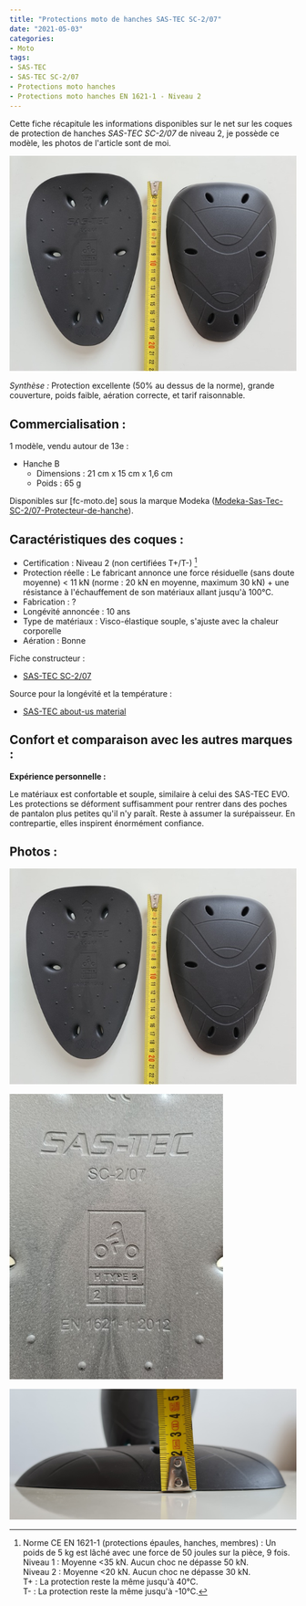 ```yaml
---
title: "Protections moto de hanches SAS-TEC SC-2/07"
date: "2021-05-03"
categories:
- Moto
tags:
- SAS-TEC
- SAS-TEC SC-2/07
- Protections moto hanches
- Protections moto hanches EN 1621-1 - Niveau 2
---
```


Cette fiche récapitule les informations disponibles sur le net sur les coques de protection de hanches _SAS-TEC SC-2/07_ de niveau 2, je possède ce modèle, les photos de l'article sont de moi.

<!--more-->

![sas-tec-sc2-07_HB_niv2_face_dos_dimensions.jpg](sas-tec-sc2-07_HB_niv2_face_dos_dimensions.jpg)

_Synthèse :_ Protection excellente (50% au dessus de la norme), grande couverture, poids faible, aération correcte, et tarif raisonnable.

Commercialisation :
-------------------

1 modèle, vendu autour de 13e :

- Hanche B
    - Dimensions : 21 cm x 15 cm x 1,6 cm
    - Poids : 65 g

Disponibles sur [fc-moto.de] sous la marque Modeka ([Modeka-Sas-Tec-SC-2/07-Protecteur-de-hanche](https://www.fc-moto.de/fr/Modeka-Sas-Tec-SC-2/07-Protecteur-de-hanche)).

Caractéristiques des coques :
-----------------------------

- Certification : Niveau 2 (non certifiées T+/T-) [^1]
- Protection réelle : Le fabricant annonce une force résiduelle (sans doute moyenne) < 11 kN (norme : 20 kN en moyenne, maximum 30 kN) + une résistance à l'échauffement de son matériaux allant jusqu'à 100°C.
- Fabrication : ?
- Longévité annoncée : 10 ans
- Type de matériaux : Visco-élastique souple, s'ajuste avec la chaleur corporelle
- Aération : Bonne

Fiche constructeur :
- [SAS-TEC SC-2/07](https://www.sas-tec.de/en/products/sc-2-07/)

Source pour la longévité et la température :

- [SAS-TEC about-us material](https://www.sas-tec.de/en/about-us/material/)

Confort et comparaison avec les autres marques : 
------------------------------------------------

**Expérience personnelle :**

Le matériaux est confortable et souple, similaire à celui des SAS-TEC EVO.
Les protections se déforment suffisamment pour rentrer dans des poches de pantalon plus petites qu'il n'y paraît.
Reste à assumer la surépaisseur.
En contrepartie, elles inspirent énormément confiance.

Photos :
--------

![sas-tec-sc2-07_HB_niv2_face_dos_dimensions.jpg](sas-tec-sc2-07_HB_niv2_face_dos_dimensions.jpg)

![sas-tec-sc2-07_HB_niv2_notations.jpg](sas-tec-sc2-07_HB_niv2_notations.jpg)

![sas-tec-sc2-07_HB_niv2_profil_dimensions.jpg](sas-tec-sc2-07_HB_niv2_profil_dimensions.jpg)


[^1]: Norme CE EN 1621-1 (protections épaules, hanches, membres) : Un poids de 5 kg est lâché avec une force de 50 joules sur la pièce, 9 fois.<br />
Niveau 1 : Moyenne <35 kN. Aucun choc ne dépasse 50 kN.<br />
Niveau 2 : Moyenne <20 kN. Aucun choc ne dépasse 30 kN.<br />
T+ : La protection reste la même jusqu'à 40°C.<br />
T- : La protection reste la même jusqu'à -10°C.
